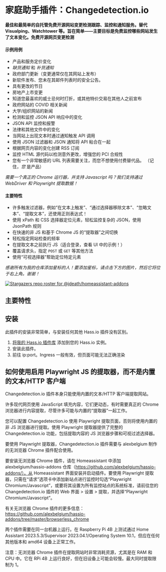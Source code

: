 # 家庭助手插件：Changedetection.io

**最佳和最简单的自托管免费开源网站变更检测跟踪、监控和通知服务。替代 Visualping、Watchtower 等。旨在简单——主要目标是免费监控哪些网站发生了文本变化。免费开源网页变更检测**

#### 示例用例

- 产品和服务定价变化
- _缺货通知_ 和 _补货通知_
- 政府部门更新（变更通常仅在其网站上发布）
- 新软件发布、您未在其邮件列表时的安全公告。
- 具有更改的节日
- 房地产上市变更
- 知道您最喜欢的威士忌何时打折，或其他特价交易在其他人之前宣布
- 政府网站的 COVID 相关新闻
- 大学/组织网站的新闻
- 检测和监控 JSON API 响应中的变化
- JSON API 监控和报警
- 法律和其他文件中的变化
- 当网站上出现文本时通过通知触发 API 调用
- 使用 JSON 过滤器和 JSON 通知将 API 粘合在一起
- 根据网页内容的变化创建 RSS 订阅
- 监控 HTML 源代码以检测意外更改，增强您的 PCI 合规性
- 您有一个非常敏感的 URL 列表需要关注，而您不想使用付费替代品。 （记住，_您_ 是产品）

_需要一个真正的 Chrome 运行器，并支持 Javascript 吗？我们支持通过 WebDriver 和 Playwright 提取数据！</a>_

#### 主要特性

- 许多触发过滤器，例如“在文本上触发”、“通过选择器移除文本”、“忽略文本”、“提取文本”，还使用正则表达式！
- 使用 xPath 和 CSS 选择器定位元素，轻松监控复杂的 JSON，使用 JsonPath 规则
- 在快速的非 JS 和基于 Chrome JS 的“提取器”之间切换
- 轻松指定网站检查的频率
- 在提取文本之前执行 JS（适合登录，查看 UI 中的示例！）
- 覆盖请求头，指定 `POST` 或 `GET` 等其他方法
- 使用“可视选择器”帮助定位特定元素

_感谢所有为我的仓库添加星标的人！要添加星标，请点击下方的图片，然后它将位于右上角。谢谢！_

[![Stargazers repo roster for @jdeath/homeassistant-addons](https://reporoster.com/stars/jdeath/homeassistant-addons)](https://github.com/jdeath/homeassistant-addons/stargazers)

## 主要特性


## 安装

此插件的安装非常简单，与安装任何其他 Hass.io 插件没有区别。

1. [将我的 Hass.io 插件库][repository] 添加到您的 Hass.io 实例。
1. 安装此插件。
1. 前往 ip:port。Ingress 一般有效，但页面可能无法正确渲染


## 如何使用启用 Playwright JS 的提取器，而不是内置的文本/HTTP 客户端

Changedetection.io 插件本身只能使用内置的文本/HTTP 客户端提取网站。

许多现代网页使用 JavaScript 填充内容，它们更动态，有时需要真正的 Chrome 浏览器进行内容提取，尽管许多可能与内置的“提取器”一起工作。

您可以配置 Changedetection.io 使用 Playwright 提取页面，否则将使用内置的非 JS 浏览器进行提取。使用 Playwright 提取器提供了完整的 Changedetection.io 功能，包括提取内容的 JS 浏览器步骤和可视过滤选择器。

要使用 Playwright 提取器，Changedetection.io 插件需要与 alexbelgium 制作的无浏览器 Chrome 插件配合使用。

要安装无浏览器 Chrome 插件，请在 Homeassistant 中添加 alexbelgium/hassio-addons 仓库（https://github.com/alexbelgium/hassio-addons/）。从 Homeassistant 界面安装并启动插件。要使用 Playwright 提取器，只需在“请求”选项卡中添加新站点进行监控时勾选“Playwright Chromium/Javascript”，或要将其设置为所有监控站点的系统标准，请前往您的 Changedetection.io 插件的 Web 界面 > 设置 > 提取，并选择“Playwright Chromium/Javascript”。

有关无浏览器 Chrome 插件的更多信息：https://github.com/alexbelgium/hassio-addons/tree/master/browserless_chrome

两个插件需要在同一台机器上运行。在 Raspberry Pi 4B 上测试通过 Home Assistant 2023.5.3/Supervisor 2023.04.1/Operating System 10.1，但应在任何其他版本和 amd64 设备上正常工作。

注意：无浏览器 Chrome 插件在提取网站时非常消耗资源，尤其是在 RAM 和 CPU 中。它在 RPi 4B 上运行良好，但在旧设备上可能会较慢。最大同时提取限制为 1。

[repository]: https://github.com/jdeath/homeassistant-addons